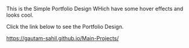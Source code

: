 This is the Simple Portfolio Design WHich have some hover effects and looks cool.

Click the link below to see the Portfolio Design.

https://gautam-sahil.github.io/Main-Projects/
